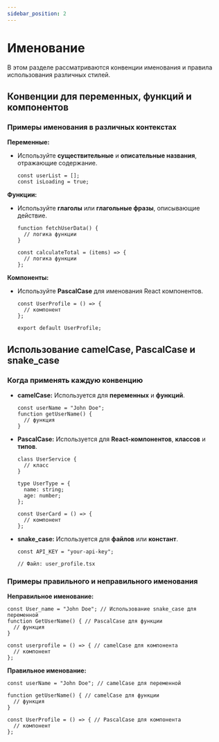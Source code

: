 ```yaml
---
sidebar_position: 2
---
```


# Именование

В этом разделе рассматриваются конвенции именования и правила использования различных стилей.

## Конвенции для переменных, функций и компонентов

### Примеры именования в различных контекстах

**Переменные:**
  - Используйте **существительные** и **описательные названия**, отражающие содержание.
    ```tsx
    const userList = [];
    const isLoading = true;
    ```

**Функции:**
  - Используйте **глаголы** или **глагольные фразы**, описывающие действие.
    ```tsx
    function fetchUserData() {
      // логика функции
    }

    const calculateTotal = (items) => {
      // логика функции
    };
    ```

**Компоненты:**
  - Используйте **PascalCase** для именования React компонентов.
    ```tsx
    const UserProfile = () => {
      // компонент
    };

    export default UserProfile;
    ```

## Использование camelCase, PascalCase и snake_case

### Когда применять каждую конвенцию

- **camelCase:** Используется для **переменных** и **функций**.
    ```tsx
    const userName = "John Doe";
    function getUserName() {
      // функция
    }
    ```

- **PascalCase:** Используется для **React-компонентов**, **классов** и **типов**.
    ```tsx
    class UserService {
      // класс
    }

    type UserType = {
      name: string;
      age: number;
    };

    const UserCard = () => {
      // компонент
    };
    ```

- **snake_case:** Используется для **файлов** или **констант**.
    ```tsx
    const API_KEY = "your-api-key";

    // Файл: user_profile.tsx
    ```

### Примеры правильного и неправильного именования

**Неправильное именование:**
```tsx
const User_name = "John Doe"; // Использование snake_case для переменной
function GetUserName() { // PascalCase для функции
  // функция
}

const userprofile = () => { // camelCase для компонента
  // компонент
};
```

**Правильное именование:**
```tsx
const userName = "John Doe"; // camelCase для переменной

function getUserName() { // camelCase для функции
  // функция
}

const UserProfile = () => { // PascalCase для компонента
  // компонент
};
```
